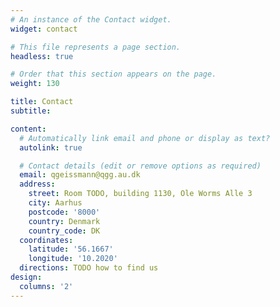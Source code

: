 ```yaml
---
# An instance of the Contact widget.
widget: contact

# This file represents a page section.
headless: true

# Order that this section appears on the page.
weight: 130

title: Contact
subtitle:

content:
  # Automatically link email and phone or display as text?
  autolink: true

  # Contact details (edit or remove options as required)
  email: qgeissmann@qgg.au.dk
  address:
    street: Room TODO, building 1130, Ole Worms Alle 3
    city: Aarhus
    postcode: '8000'
    country: Denmark
    country_code: DK
  coordinates:
    latitude: '56.1667'
    longitude: '10.2020'
  directions: TODO how to find us
design:
  columns: '2'
---
```

